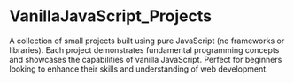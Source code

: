 # VanillaJavaScript_Projects
A collection of small projects built using pure JavaScript (no frameworks or libraries). Each project demonstrates fundamental programming concepts and showcases the capabilities of vanilla JavaScript. Perfect for beginners looking to enhance their skills and understanding of web development.
